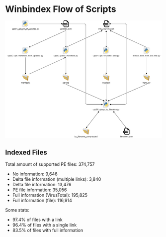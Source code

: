 # Winbindex Flow of Scripts

![winbindex-scripts-flow.png](winbindex-scripts-flow.png)

## Indexed Files

<!--FileStats-->
Total amount of supported PE files: 374,757

* No information: 9,646
* Delta file information (multiple links): 3,840
* Delta file information: 13,476
* PE file information: 35,056
* Full information (VirusTotal): 195,825
* Full information (file): 116,914

Some stats:

* 97.4% of files with a link
* 96.4% of files with a single link
* 83.5% of files with full information
<!--/FileStats-->
